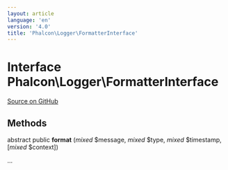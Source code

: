 ```yaml
---
layout: article
language: 'en'
version: '4.0'
title: 'Phalcon\Logger\FormatterInterface'
---
```

# Interface **Phalcon\Logger\FormatterInterface**

<a href="https://github.com/phalcon/cphalcon/tree/v4.0.0/phalcon/logger/formatterinterface.zep" class="btn btn-default btn-sm">Source on GitHub</a>

## Methods

abstract public **format** (*mixed* $message, *mixed* $type, *mixed* $timestamp, [*mixed* $context])

...
